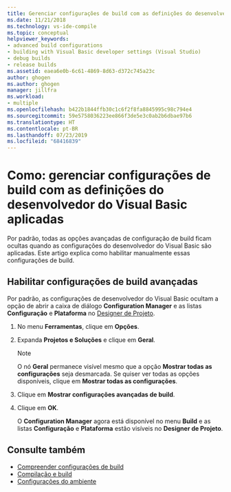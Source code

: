 ```yaml
---
title: Gerenciar configurações de build com as definições do desenvolvedor do Visual Basic
ms.date: 11/21/2018
ms.technology: vs-ide-compile
ms.topic: conceptual
helpviewer_keywords:
- advanced build configurations
- building with Visual Basic developer settings (Visual Studio)
- debug builds
- release builds
ms.assetid: eaea6e0b-6c61-4869-8d63-d372c745a23c
author: ghogen
ms.author: ghogen
manager: jillfra
ms.workload:
- multiple
ms.openlocfilehash: b422b1844ffb30c1c6f2f8fa8845995c98c794e4
ms.sourcegitcommit: 59e5758036223ee866f3de5e3c0ab2b6dbae97b6
ms.translationtype: HT
ms.contentlocale: pt-BR
ms.lasthandoff: 07/23/2019
ms.locfileid: "68416839"
---
```

# <a name="how-to-manage-build-configurations-with-visual-basic-developer-settings-applied"></a>Como: gerenciar configurações de build com as definições do desenvolvedor do Visual Basic aplicadas

Por padrão, todas as opções avançadas de configuração de build ficam ocultas quando as configurações do desenvolvedor do Visual Basic são aplicadas. Este artigo explica como habilitar manualmente essas configurações de build.

## <a name="enable-advanced-build-configurations"></a>Habilitar configurações de build avançadas

Por padrão, as configurações de desenvolvedor do Visual Basic ocultam a opção de abrir a caixa de diálogo **Configuration Manager** e as listas **Configuração** e **Plataforma** no [Designer de Projeto](../ide/reference/application-page-project-designer-visual-basic.md).

1. No menu **Ferramentas**, clique em **Opções**.

2. Expanda **Projetos e Soluções** e clique em **Geral**.

    > [!NOTE]
    > O nó **Geral** permanece visível mesmo que a opção **Mostrar todas as configurações** seja desmarcada. Se quiser ver todas as opções disponíveis, clique em **Mostrar todas as configurações**.

3. Clique em **Mostrar configurações avançadas de build**.

4. Clique em **OK**.

     O **Configuration Manager** agora está disponível no menu **Build** e as listas **Configuração** e **Plataforma** estão visíveis no **Designer de Projeto**.

## <a name="see-also"></a>Consulte também

- [Compreender configurações de build](../ide/understanding-build-configurations.md)
- [Compilação e build](../ide/compiling-and-building-in-visual-studio.md)
- [Configurações do ambiente](../ide/environment-settings.md)